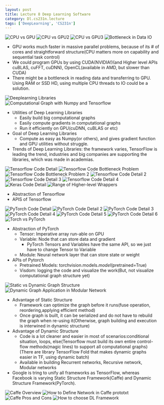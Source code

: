 ```yaml
---
layout: post
title: Lecture 8 Deep Learning Software
category: Dl.cs231n.lecture
tags: ['DeepLearning', 'CS231n']
---
```


![CPU vs GPU](/public/img/cs231n/lec8.cpu_vs_gpu.PNG)
![CPU vs GPU2](/public/img/cs231n/lec8.cpu_vs_gpu2.PNG)
![CPU vs GPU3](/public/img/cs231n/lec8.cpu_vs_gpu3.PNG)
![Bottleneck in Data IO](/public/img/cs231n/lec8.bottleneck_in_data_IO.PNG)

* GPU works much faster in massive parallel problems, because of its # of cores and straightforward structure(CPU matters more on capability and sequential task control)
* We could program GPUs by using CUDA(NVIDIA!)(and Higher level APIs cuBLAS, cuFFT, cuDNN), OpenCL(available in AMD, but slower than CUDA)
* There might be a bottleneck in reading data and transferring to GPU. Using RAM or SSD HD, using multiple CPU threads to IO could be a solution.

![Deeplearning Libraries](/public/img/cs231n/lec8.Deeplearning_libraries.PNG)
![Computational Graph with Numpy and Tensorflow](/public/img/cs231n/lec8.np_and_tf.PNG)

* Utilities of Deep Learning Libraries
  * Easily build big computational graphs
  * Easily compute gradients in computational graphs
  * Run it efficiently on GPU(cuDNN, cuBLAS or etc)
* Goal of Deep Learning Libraries
  * Compute as easy as Numpy(or others), and gives gradient function and GPU utilities without struggle.
* Trends of Deep Learning Libraries: the framework varies, TensorFlow is leading the trend, industries and big companies are supporting the libraries, which was made in academias.

![Tensorflow Code Detail](/public/img/cs231n/lec8.tf_code.PNG)
![Tensorflow Code Bottleneck Problem](/public/img/cs231n/lec8.tf_code_bottleneck_problem.PNG)
![Tensorflow Code Bottleneck Problem 2](/public/img/cs231n/lec8.tf_code_bottleneck_problem2.PNG)
![Tensorflow Code Detail 2](/public/img/cs231n/lec8.tf_code2.PNG)
![Tensorflow Code Detail 3](/public/img/cs231n/lec8.tf_code3.PNG)
![Tensorflow Code Detail 4](/public/img/cs231n/lec8.tf_code4.PNG)
![Keras Code Detail](/public/img/cs231n/lec8.keras_code.PNG)
![Range of Higher-level Wrappers](/public/img/cs231n/lec8.higher_level_wrappers.PNG)

* Abstraction of Tensorflow
* APIS of Tensorflow

![PyTorch Code Detail](/public/img/cs231n/lec8.pytorch_code.PNG)
![PyTorch Code Detail 2](/public/img/cs231n/lec8.pytorch_code2.PNG)
![PyTorch Code Detail 3](/public/img/cs231n/lec8.pytorch_code3.PNG)
![PyTorch Code Detail 4](/public/img/cs231n/lec8.pytorch_code4.PNG)
![PyTorch Code Detail 5](/public/img/cs231n/lec8.pytorch_code5.PNG)
![PyTorch Code Detail 6](/public/img/cs231n/lec8.pytorch_code6.PNG)
![Torch vs PyTorch](/public/img/cs231n/lec8.torch_vs_pytorch.PNG)

* Abstraction of PyTorch
  * Tensor: Imperative array run-able on GPU
  * Variable: Node that can store data and gradient
    * PyTorch Tensors and Variables have the same API, so we just have to change Tensor to Variable
  * Module: Neural network layer that can store state or weight
* APIs of Pytorch
  * Pretrained Models: torchvision.models.*model*(pretrained=True)
  * Visdom: logging the code and visualize the work(But, not visualize computational graph structure yet)

![Static vs Dynamic Graph Structure](/public/img/cs231n/lec8.static_vs_dynamic.PNG)
![Dynamic Graph Application in Modular Network](/public/img/cs231n/lec8.dynamic_graph_in_modular_net.PNG)

* Advantage of Static Structure
  * Framework can optimize the graph before it runs(fuse operation, reordering,applying efficient method)
  * Once graph is built, it can be serialized and do not have to rebuild the graph when re-using it(Otherwise, graph building and execution is interwined in dynamic structure)
* Advantage of Dynamic Structure
  * Code is a lot cleaner and easier in most of scenarios:conditional situation, loops, else(Tensorflow must build its own entire control-flow methods(magic lines) to support all computational graphs)(There are library TensorFlow Fold that makes dynamic graphs easier in TF, using dynamic batch)
  * Available in building Recurrent networks, Recursive network, Modular networks
* Google is tring to unify all frameworks as TensorFlow, whereas Facebook is varying Static Structure Framework(Caffe) and Dynamic Structure Framework(PyTorch).

![Caffe Overview](/public/img/cs231n/lec8.caffe_overview.PNG)
![How to Define Network in Caffe prototxt](/public/img/cs231n/lec8.caffe_define_network.PNG)
![Caffe Pros and Cons](/public/img/cs231n/lec8.caffe_pros_and_cons.PNG)
![How to choose DL Framework](/public/img/cs231n/lec8.choose_of_framework.PNG)
